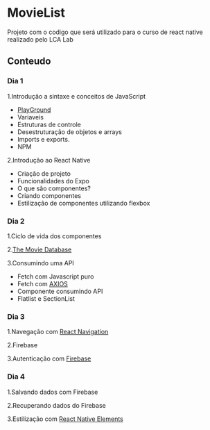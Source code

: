 # MovieList
Projeto com o codigo que será utilizado para o curso de react native realizado pelo LCA Lab
## Conteudo
### Dia 1
1.Introdução a sintaxe e conceitos de JavaScript
 * [PlayGround](https://stephengrider.github.io/JSPlaygrounds/)
 * Variaveis
 * Estruturas de controle
 * Desestruturação de objetos e arrays
 * Imports e exports.
 * NPM
 
2.Introdução ao React Native
 * Criação de projeto
 * Funcionalidades do Expo
 * O que são componentes?
 * Criando componentes
 * Estilização de componentes utilizando flexbox

### Dia 2
1.Ciclo de vida dos componentes

2.[The Movie Database](https://www.themoviedb.org/documentation/api?language=pt-BR)

3.Consumindo uma API
 * Fetch com Javascript puro
 * Fetch com [AXIOS](https://github.com/axios/axios)
 * Componente consumindo API
 * Flatlist e SectionList
 
### Dia 3
1.Navegação com [React Navigation](https://reactnavigation.org/)

2.Firebase

3.Autenticação com [Firebase](https://firebase.google.com/?hl=pt-br)

### Dia 4
1.Salvando dados com Firebase

2.Recuperando dados do Firebase

3.Estilização com [React Native Elements](https://react-native-training.github.io/react-native-elements/docs/0.19.0/getting_started.html)

